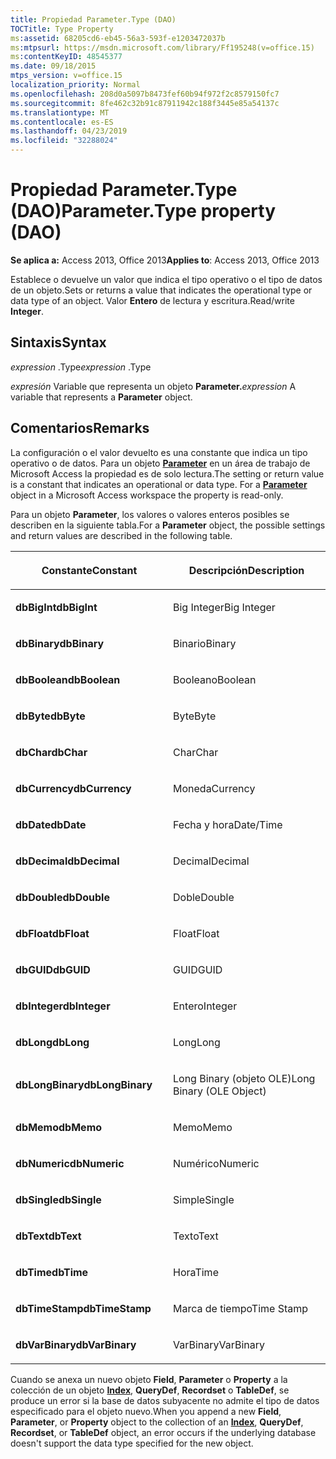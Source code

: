 ```yaml
---
title: Propiedad Parameter.Type (DAO)
TOCTitle: Type Property
ms:assetid: 68205cd6-eb45-56a3-593f-e1203472037b
ms:mtpsurl: https://msdn.microsoft.com/library/Ff195248(v=office.15)
ms:contentKeyID: 48545377
ms.date: 09/18/2015
mtps_version: v=office.15
localization_priority: Normal
ms.openlocfilehash: 208d0a5097b8473fef60b94f972f2c8579150fc7
ms.sourcegitcommit: 8fe462c32b91c87911942c188f3445e85a54137c
ms.translationtype: MT
ms.contentlocale: es-ES
ms.lasthandoff: 04/23/2019
ms.locfileid: "32288024"
---
```

# <a name="parametertype-property-dao"></a><span data-ttu-id="e7fc5-102">Propiedad Parameter.Type (DAO)</span><span class="sxs-lookup"><span data-stu-id="e7fc5-102">Parameter.Type property (DAO)</span></span>


<span data-ttu-id="e7fc5-103">**Se aplica a:** Access 2013, Office 2013</span><span class="sxs-lookup"><span data-stu-id="e7fc5-103">**Applies to**: Access 2013, Office 2013</span></span>

<span data-ttu-id="e7fc5-104">Establece o devuelve un valor que indica el tipo operativo o el tipo de datos de un objeto.</span><span class="sxs-lookup"><span data-stu-id="e7fc5-104">Sets or returns a value that indicates the operational type or data type of an object.</span></span> <span data-ttu-id="e7fc5-105">Valor **Entero** de lectura y escritura.</span><span class="sxs-lookup"><span data-stu-id="e7fc5-105">Read/write **Integer**.</span></span>

## <a name="syntax"></a><span data-ttu-id="e7fc5-106">Sintaxis</span><span class="sxs-lookup"><span data-stu-id="e7fc5-106">Syntax</span></span>

<span data-ttu-id="e7fc5-107">*expression* .Type</span><span class="sxs-lookup"><span data-stu-id="e7fc5-107">*expression* .Type</span></span>

<span data-ttu-id="e7fc5-108">*expresión* Variable que representa un objeto **Parameter.**</span><span class="sxs-lookup"><span data-stu-id="e7fc5-108">*expression* A variable that represents a **Parameter** object.</span></span>

## <a name="remarks"></a><span data-ttu-id="e7fc5-109">Comentarios</span><span class="sxs-lookup"><span data-stu-id="e7fc5-109">Remarks</span></span>

<span data-ttu-id="e7fc5-p102">La configuración o el valor devuelto es una constante que indica un tipo operativo o de datos. Para un objeto **[Parameter](parameter-object-dao.md)** en un área de trabajo de Microsoft Access la propiedad es de solo lectura.</span><span class="sxs-lookup"><span data-stu-id="e7fc5-p102">The setting or return value is a constant that indicates an operational or data type. For a **[Parameter](parameter-object-dao.md)** object in a Microsoft Access workspace the property is read-only.</span></span>

<span data-ttu-id="e7fc5-112">Para un objeto **Parameter**, los valores o valores enteros posibles se describen en la siguiente tabla.</span><span class="sxs-lookup"><span data-stu-id="e7fc5-112">For a **Parameter** object, the possible settings and return values are described in the following table.</span></span>

<table>
<colgroup>
<col style="width: 50%" />
<col style="width: 50%" />
</colgroup>
<thead>
<tr class="header">
<th><p><span data-ttu-id="e7fc5-113">Constante</span><span class="sxs-lookup"><span data-stu-id="e7fc5-113">Constant</span></span></p></th>
<th><p><span data-ttu-id="e7fc5-114">Descripción</span><span class="sxs-lookup"><span data-stu-id="e7fc5-114">Description</span></span></p></th>
</tr>
</thead>
<tbody>
<tr class="odd">
<td><p><span data-ttu-id="e7fc5-115"><strong>dbBigInt</strong></span><span class="sxs-lookup"><span data-stu-id="e7fc5-115"><strong>dbBigInt</strong></span></span></p></td>
<td><p><span data-ttu-id="e7fc5-116">Big Integer</span><span class="sxs-lookup"><span data-stu-id="e7fc5-116">Big Integer</span></span></p></td>
</tr>
<tr class="even">
<td><p><span data-ttu-id="e7fc5-117"><strong>dbBinary</strong></span><span class="sxs-lookup"><span data-stu-id="e7fc5-117"><strong>dbBinary</strong></span></span></p></td>
<td><p><span data-ttu-id="e7fc5-118">Binario</span><span class="sxs-lookup"><span data-stu-id="e7fc5-118">Binary</span></span></p></td>
</tr>
<tr class="odd">
<td><p><span data-ttu-id="e7fc5-119"><strong>dbBoolean</strong></span><span class="sxs-lookup"><span data-stu-id="e7fc5-119"><strong>dbBoolean</strong></span></span></p></td>
<td><p><span data-ttu-id="e7fc5-120">Booleano</span><span class="sxs-lookup"><span data-stu-id="e7fc5-120">Boolean</span></span></p></td>
</tr>
<tr class="even">
<td><p><span data-ttu-id="e7fc5-121"><strong>dbByte</strong></span><span class="sxs-lookup"><span data-stu-id="e7fc5-121"><strong>dbByte</strong></span></span></p></td>
<td><p><span data-ttu-id="e7fc5-122">Byte</span><span class="sxs-lookup"><span data-stu-id="e7fc5-122">Byte</span></span></p></td>
</tr>
<tr class="odd">
<td><p><span data-ttu-id="e7fc5-123"><strong>dbChar</strong></span><span class="sxs-lookup"><span data-stu-id="e7fc5-123"><strong>dbChar</strong></span></span></p></td>
<td><p><span data-ttu-id="e7fc5-124">Char</span><span class="sxs-lookup"><span data-stu-id="e7fc5-124">Char</span></span></p></td>
</tr>
<tr class="even">
<td><p><span data-ttu-id="e7fc5-125"><strong>dbCurrency</strong></span><span class="sxs-lookup"><span data-stu-id="e7fc5-125"><strong>dbCurrency</strong></span></span></p></td>
<td><p><span data-ttu-id="e7fc5-126">Moneda</span><span class="sxs-lookup"><span data-stu-id="e7fc5-126">Currency</span></span></p></td>
</tr>
<tr class="odd">
<td><p><span data-ttu-id="e7fc5-127"><strong>dbDate</strong></span><span class="sxs-lookup"><span data-stu-id="e7fc5-127"><strong>dbDate</strong></span></span></p></td>
<td><p><span data-ttu-id="e7fc5-128">Fecha y hora</span><span class="sxs-lookup"><span data-stu-id="e7fc5-128">Date/Time</span></span></p></td>
</tr>
<tr class="even">
<td><p><span data-ttu-id="e7fc5-129"><strong>dbDecimal</strong></span><span class="sxs-lookup"><span data-stu-id="e7fc5-129"><strong>dbDecimal</strong></span></span></p></td>
<td><p><span data-ttu-id="e7fc5-130">Decimal</span><span class="sxs-lookup"><span data-stu-id="e7fc5-130">Decimal</span></span></p></td>
</tr>
<tr class="odd">
<td><p><span data-ttu-id="e7fc5-131"><strong>dbDouble</strong></span><span class="sxs-lookup"><span data-stu-id="e7fc5-131"><strong>dbDouble</strong></span></span></p></td>
<td><p><span data-ttu-id="e7fc5-132">Doble</span><span class="sxs-lookup"><span data-stu-id="e7fc5-132">Double</span></span></p></td>
</tr>
<tr class="even">
<td><p><span data-ttu-id="e7fc5-133"><strong>dbFloat</strong></span><span class="sxs-lookup"><span data-stu-id="e7fc5-133"><strong>dbFloat</strong></span></span></p></td>
<td><p><span data-ttu-id="e7fc5-134">Float</span><span class="sxs-lookup"><span data-stu-id="e7fc5-134">Float</span></span></p></td>
</tr>
<tr class="odd">
<td><p><span data-ttu-id="e7fc5-135"><strong>dbGUID</strong></span><span class="sxs-lookup"><span data-stu-id="e7fc5-135"><strong>dbGUID</strong></span></span></p></td>
<td><p><span data-ttu-id="e7fc5-136">GUID</span><span class="sxs-lookup"><span data-stu-id="e7fc5-136">GUID</span></span></p></td>
</tr>
<tr class="even">
<td><p><span data-ttu-id="e7fc5-137"><strong>dbInteger</strong></span><span class="sxs-lookup"><span data-stu-id="e7fc5-137"><strong>dbInteger</strong></span></span></p></td>
<td><p><span data-ttu-id="e7fc5-138">Entero</span><span class="sxs-lookup"><span data-stu-id="e7fc5-138">Integer</span></span></p></td>
</tr>
<tr class="odd">
<td><p><span data-ttu-id="e7fc5-139"><strong>dbLong</strong></span><span class="sxs-lookup"><span data-stu-id="e7fc5-139"><strong>dbLong</strong></span></span></p></td>
<td><p><span data-ttu-id="e7fc5-140">Long</span><span class="sxs-lookup"><span data-stu-id="e7fc5-140">Long</span></span></p></td>
</tr>
<tr class="even">
<td><p><span data-ttu-id="e7fc5-141"><strong>dbLongBinary</strong></span><span class="sxs-lookup"><span data-stu-id="e7fc5-141"><strong>dbLongBinary</strong></span></span></p></td>
<td><p><span data-ttu-id="e7fc5-142">Long Binary (objeto OLE)</span><span class="sxs-lookup"><span data-stu-id="e7fc5-142">Long Binary (OLE Object)</span></span></p></td>
</tr>
<tr class="odd">
<td><p><span data-ttu-id="e7fc5-143"><strong>dbMemo</strong></span><span class="sxs-lookup"><span data-stu-id="e7fc5-143"><strong>dbMemo</strong></span></span></p></td>
<td><p><span data-ttu-id="e7fc5-144">Memo</span><span class="sxs-lookup"><span data-stu-id="e7fc5-144">Memo</span></span></p></td>
</tr>
<tr class="even">
<td><p><span data-ttu-id="e7fc5-145"><strong>dbNumeric</strong></span><span class="sxs-lookup"><span data-stu-id="e7fc5-145"><strong>dbNumeric</strong></span></span></p></td>
<td><p><span data-ttu-id="e7fc5-146">Numérico</span><span class="sxs-lookup"><span data-stu-id="e7fc5-146">Numeric</span></span></p></td>
</tr>
<tr class="odd">
<td><p><span data-ttu-id="e7fc5-147"><strong>dbSingle</strong></span><span class="sxs-lookup"><span data-stu-id="e7fc5-147"><strong>dbSingle</strong></span></span></p></td>
<td><p><span data-ttu-id="e7fc5-148">Simple</span><span class="sxs-lookup"><span data-stu-id="e7fc5-148">Single</span></span></p></td>
</tr>
<tr class="even">
<td><p><span data-ttu-id="e7fc5-149"><strong>dbText</strong></span><span class="sxs-lookup"><span data-stu-id="e7fc5-149"><strong>dbText</strong></span></span></p></td>
<td><p><span data-ttu-id="e7fc5-150">Texto</span><span class="sxs-lookup"><span data-stu-id="e7fc5-150">Text</span></span></p></td>
</tr>
<tr class="odd">
<td><p><span data-ttu-id="e7fc5-151"><strong>dbTime</strong></span><span class="sxs-lookup"><span data-stu-id="e7fc5-151"><strong>dbTime</strong></span></span></p></td>
<td><p><span data-ttu-id="e7fc5-152">Hora</span><span class="sxs-lookup"><span data-stu-id="e7fc5-152">Time</span></span></p></td>
</tr>
<tr class="even">
<td><p><span data-ttu-id="e7fc5-153"><strong>dbTimeStamp</strong></span><span class="sxs-lookup"><span data-stu-id="e7fc5-153"><strong>dbTimeStamp</strong></span></span></p></td>
<td><p><span data-ttu-id="e7fc5-154">Marca de tiempo</span><span class="sxs-lookup"><span data-stu-id="e7fc5-154">Time Stamp</span></span></p></td>
</tr>
<tr class="odd">
<td><p><span data-ttu-id="e7fc5-155"><strong>dbVarBinary</strong></span><span class="sxs-lookup"><span data-stu-id="e7fc5-155"><strong>dbVarBinary</strong></span></span></p></td>
<td><p><span data-ttu-id="e7fc5-156">VarBinary</span><span class="sxs-lookup"><span data-stu-id="e7fc5-156">VarBinary</span></span></p></td>
</tr>
</tbody>
</table>


<span data-ttu-id="e7fc5-157">Cuando se anexa un nuevo objeto **Field**, **Parameter** o **Property** a la colección de un objeto **[Index](index-object-dao.md)**, **QueryDef**, **Recordset** o **TableDef**, se produce un error si la base de datos subyacente no admite el tipo de datos especificado para el objeto nuevo.</span><span class="sxs-lookup"><span data-stu-id="e7fc5-157">When you append a new **Field**, **Parameter**, or **Property** object to the collection of an **[Index](index-object-dao.md)**, **QueryDef**, **Recordset**, or **TableDef** object, an error occurs if the underlying database doesn't support the data type specified for the new object.</span></span>


